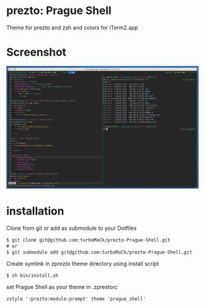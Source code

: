 # prezto: Prague Shell
Theme for prezto and zsh and colors for iTerm2.app

Screenshot
==========
![screen shot](assets/screenshot.png)

installation
============
Clone from git or add as submodule to your Dotfiles

```shell
$ git clone git@github.com:turboMaCk/prezto-Prague-Shell.git
# or
$ git submodule add git@github.com:turboMaCk/prezto-Prague-Shell.git
```

Create symlink in zprezto theme directory using install script

```shell
$ sh bin/install.sh
```

set Prague Shell as your theme in .zprestorc

```shell
zstyle ':prezto:module:prompt' theme 'prague_shell'
```
